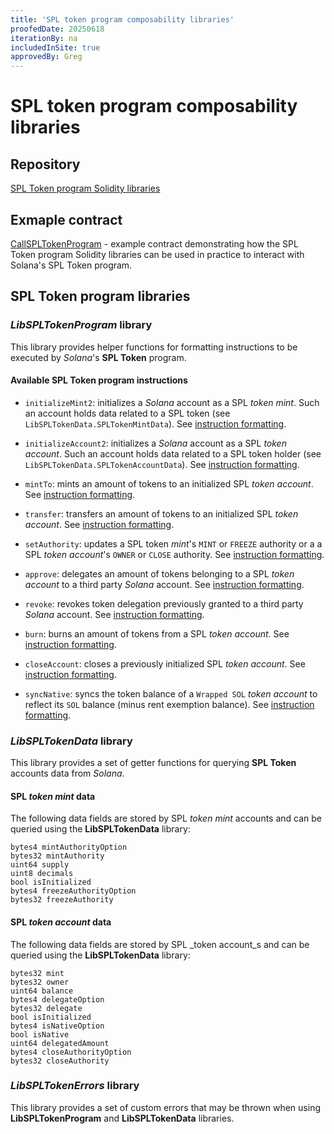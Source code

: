 ```yaml
---
title: 'SPL token program composability libraries'
proofedDate: 20250618
iterationBy: na
includedInSite: true
approvedBy: Greg
---
```


# SPL token program composability libraries

## Repository

[SPL Token program Solidity libraries](https://github.com/neonevm/neon-contracts/blob/main/contracts/composability/libraries/spl-token-program/README.md)

## Exmaple contract
[CallSPLTokenProgram](https://github.com/neonevm/neon-contracts/blob/main/contracts/composability/CallSPLTokenProgram.sol) - example contract demonstrating how the SPL Token program Solidity libraries can be used in practice to interact with Solana's SPL Token program.

## SPL Token program libraries

### *LibSPLTokenProgram* library
  
This library provides helper functions for formatting instructions to be executed by _Solana_'s **SPL Token** program.
  
#### Available SPL Token program instructions
  
  - `initializeMint2`: initializes a _Solana_ account as a SPL _token mint_. Such an account holds data related to a 
  SPL token (see `LibSPLTokenData.SPLTokenMintData`). See [instruction formatting](https://github.com/neonevm/neon-contracts/blob/main/contracts/composability/libraries/spl-token-program/LibSPLTokenProgram.sol#L24).
  
  - `initializeAccount2`: initializes a _Solana_ account as a SPL _token account_. Such an account holds data related to a
    SPL token holder (see `LibSPLTokenData.SPLTokenAccountData`). See [instruction formatting](https://github.com/neonevm/neon-contracts/blob/main/contracts/composability/libraries/spl-token-program/LibSPLTokenProgram.sol#L57).
  
  - `mintTo`: mints an amount of  tokens to an initialized SPL _token account_. See [instruction formatting](https://github.com/neonevm/neon-contracts/blob/main/contracts/composability/libraries/spl-token-program/LibSPLTokenProgram.sol#L93).
  
  - `transfer`: transfers an amount of tokens to an initialized SPL _token account_. See [instruction formatting](https://github.com/neonevm/neon-contracts/blob/main/contracts/composability/libraries/spl-token-program/LibSPLTokenProgram.sol#L132).
  
  - `setAuthority`:  updates a SPL token _mint_'s `MINT` or `FREEZE` authority or a a SPL _token account_'s `OWNER` or `CLOSE` 
  authority. See [instruction formatting](https://github.com/neonevm/neon-contracts/blob/main/contracts/composability/libraries/spl-token-program/LibSPLTokenProgram.sol#L172).
  
  - `approve`: delegates an amount of tokens belonging to a SPL _token account_ to a third party _Solana_ account. See [instruction formatting](https://github.com/neonevm/neon-contracts/blob/main/contracts/composability/libraries/spl-token-program/LibSPLTokenProgram.sol#L209).
  
  - `revoke`: revokes token delegation previously granted to a third party _Solana_ account. See [instruction formatting](https://github.com/neonevm/neon-contracts/blob/main/contracts/composability/libraries/spl-token-program/LibSPLTokenProgram.sol#L247).
  
  - `burn`: burns an amount of tokens from a SPL _token account_. See [instruction formatting](https://github.com/neonevm/neon-contracts/blob/main/contracts/composability/libraries/spl-token-program/LibSPLTokenProgram.sol#L276).
  
  - `closeAccount`: closes a previously initialized SPL _token account_. See [instruction formatting](https://github.com/neonevm/neon-contracts/blob/main/contracts/composability/libraries/spl-token-program/LibSPLTokenProgram.sol#L314).
  
  - `syncNative`: syncs the token balance of a `Wrapped SOL` _token account_ to reflect its `SOL` balance (minus rent 
  exemption balance). See [instruction formatting](https://github.com/neonevm/neon-contracts/blob/main/contracts/composability/libraries/spl-token-program/LibSPLTokenProgram.sol#L345).
  
### _LibSPLTokenData_ library
  
This library provides a set of getter functions for querying **SPL Token** accounts data from _Solana_.
  
#### SPL _token mint_ data
  
  The following data fields are stored by SPL _token mint_ accounts and can be queried using the **LibSPLTokenData** library:
  ```solidity
  bytes4 mintAuthorityOption
  bytes32 mintAuthority
  uint64 supply
  uint8 decimals
  bool isInitialized
  bytes4 freezeAuthorityOption
  bytes32 freezeAuthority
  ```
  
#### SPL _token account_ data
  
  The following data fields are stored by SPL _token account_s and can be queried using the **LibSPLTokenData** library:
  ```solidity
  bytes32 mint
  bytes32 owner
  uint64 balance
  bytes4 delegateOption
  bytes32 delegate
  bool isInitialized
  bytes4 isNativeOption
  bool isNative
  uint64 delegatedAmount
  bytes4 closeAuthorityOption
  bytes32 closeAuthority
  ```
  
### _LibSPLTokenErrors_ library
  
  This library provides a set of custom errors that may be thrown when using **LibSPLTokenProgram** and **LibSPLTokenData** libraries.
